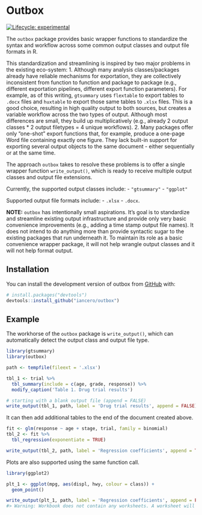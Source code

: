 
<!-- README.md is generated from README.Rmd. Please edit that file -->

# Outbox

<!-- badges: start -->

[![Lifecycle:
experimental](https://img.shields.io/badge/lifecycle-experimental-orange.svg)](https://lifecycle.r-lib.org/articles/stages.html#experimental)
<!-- badges: end -->

The `outbox` package provides basic wrapper functions to standardize the
syntax and workflow across some common output classes and output file
formats in R.

This standardization and streamlining is inspired by two major problems
in the existing eco-system: 1. Although many analysis classes/packages
already have reliable mechanisms for exportation, they are collectively
inconsistent from function to function and package to package (e.g.,
different exportation pipelines, different export function parameters).
For example, as of this writing, `gtsummary` uses `flextable` to export
tables to `.docx` files and `huxtable` to export those same tables to
`.xlsx` files. This is a good choice, resulting in high quality output
to both sources, but creates a variable workflow across the two types of
output. Although most differences are small, they build up
multiplicatively (e.g., already 2 output classes \* 2 output filetypes =
4 unique workflows). 2. Many packages offer only “one-shot” export
functions that, for example, produce a one-page Word file containing
exactly one figure. They lack built-in support for exporting several
output objects to the same document - either sequentially or at the same
time.

The approach `outbox` takes to resolve these problems is to offer a
single wrapper function `write_output()`, which is ready to receive
multiple output classes and output file extensions.

Currently, the supported output classes include: - `"gtsummary"` -
`"ggplot"`

Supported output file formats include: - `.xlsx` - `.docx`.

**NOTE:** `outbox` has intentionally small aspirations. It’s goal is to
standardize and streamline existing output infrastructure and provide
only very basic convenience improvements (e.g., adding a time stamp
output file names). It does not intend to do anything more than provide
syntactic sugar to the existing packages that run underneath it. To
maintain its role as a basic convenience wrapper package, it will not
help wrangle output classes and it will not help format output.

## Installation

You can install the development version of outbox from
[GitHub](https://github.com/) with:

``` r
# install.packages("devtools")
devtools::install_github("iancero/outbox")
```

## Example

The workhorse of the `outbox` package is `write_output()`, which can
automatically detect the output class and output file type.

``` r
library(gtsummary)
library(outbox)

path <- tempfile(fileext = '.xlsx')

tbl_1 <- trial %>%
  tbl_summary(include = c(age, grade, response)) %>%
  modify_caption('Table 1. Drug trial results')

# starting with a blank output file (append = FALSE)
write_output(tbl_1, path, label = 'Drug trial results', append = FALSE)
```

It can then add additional tables to the end of the document created
above.

``` r
fit <- glm(response ~ age + stage, trial, family = binomial)
tbl_2 <- fit %>% 
  tbl_regression(exponentiate = TRUE)

write_output(tbl_2, path, label = 'Regression coefficients', append = TRUE)
```

Plots are also supported using the same function call.

``` r
library(ggplot2)

plt_1 <- ggplot(mpg, aes(displ, hwy, colour = class)) + 
  geom_point()

write_output(plt_1, path, label = 'Regression coefficients', append = FALSE)
#> Warning: Workbook does not contain any worksheets. A worksheet will be added.
```
